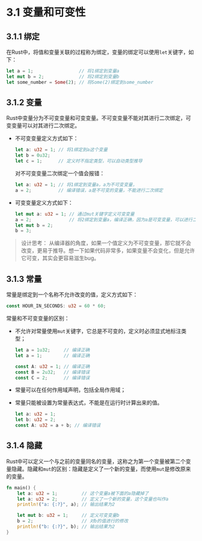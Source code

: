 # 3.1 变量和可变性

## 3.1.1 绑定

在Rust中，将值和变量关联的过程称为绑定，变量的绑定可以使用`let`关键字，如下：

```rust
let a = 1;                 // 将1绑定到变量a
let mut b = 2;             // 将2绑定到变量b
let some_number = Some(2); // 将Some(2)绑定到some_number
```

## 3.1.2 变量

Rust中变量分为不可变变量和可变变量。不可变变量不能对其进行二次绑定，可变变量可以对其进行二次绑定。

- 不可变变量定义方式如下：

    ```rust
    let a: u32 = 1; // 将1绑定到a这个变量
    let b = 0u32;
    let c = 1;      // 定义时不指定类型，可以自动类型推导
    ```

    对不可变变量二次绑定一个值会报错：

    ```rust
    let a: u32 = 1; // 将1绑定到变量a，a为不可变变量，
    a = 2;          // 编译错误，a是不可变的变量，不能进行二次绑定
    ```

- 可变变量定义方式如下：

    ```rust
    let mut a: u32 = 1; // 通过mut关键字定义可变变量
    a = 2;              // 将2绑定到变量a，编译正确，因为a是可变变量，可以进行二次绑定
    let mut b = 2;
    b = 3;
    ```

> 设计思考：
> 从编译器的角度，如果一个值定义为不可变变量，那它就不会改变，更易于推导。想一下如果代码非常多，如果变量不会变化，但是允许它可变，其实会更容易滋生bug。

## 3.1.3 常量

常量是绑定到一个名称不允许改变的值，定义方式如下：

```rust
const HOUR_IN_SECONDS: u32 = 60 * 60;
```

常量和不可变变量的区别：
- 不允许对常量使用`mut`关键字，它总是不可变的，定义时必须显式地标注类型；

    ```rust
    let a = 1u32;     // 编译正确
    let a = 1;        // 编译正确

    const A: u32 = 1; // 编译正确
    const B = 2u32;   // 编译错误
    const C = 2;      // 编译错误
    ```
- 常量可以在任何作用域声明，包括全局作用域；
- 常量只能被设置为常量表达式，不能是在运行时计算出来的值。
    ```rust
    let a: u32 = 1;
    let b: u32 = 2;
    const A: u32 = a + b; // 编译错误
    ```

## 3.1.4 隐藏

Rust中可以定义一个与之前的变量同名的变量，这称之为第一个变量被第二个变量隐藏。隐藏和`mut`的区别：隐藏是定义了一个新的变量，而使用`mut`是修改原来的变量。

```rust
fn main() {
    let a: u32 = 1;         // 这个变量a被下面的a隐藏掉了
    let a: u32 = 2;         // 定义了一个新的变量，这个变量也叫作a
    println!("a: {:?}", a); // 输出结果为2

    let mut b: u32 = 1;     // 定义可变变量b
    b = 2;                  // 对b的值进行的修改
    println!("b: {:?}", b); // 输出结果为2
}
```
